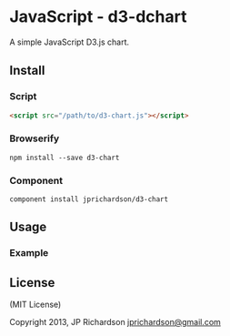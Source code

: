 JavaScript - d3-dchart
======================

A simple JavaScript D3.js chart. 



Install
-------


### Script

```html
<script src="/path/to/d3-chart.js"></script>
```


### Browserify

    npm install --save d3-chart


### Component

    component install jprichardson/d3-chart



Usage
-----

### Example





License
-------

(MIT License)

Copyright 2013, JP Richardson  <jprichardson@gmail.com>


